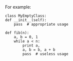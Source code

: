 For example:

    class MyEmptyClass:
    def __init__(self):
        pass  # appropriate usage

    def fib(n):
        a, b = 0, 1
        while a < n:
            print a,
            a, b = b, a + b
            pass  # useless usage

      
